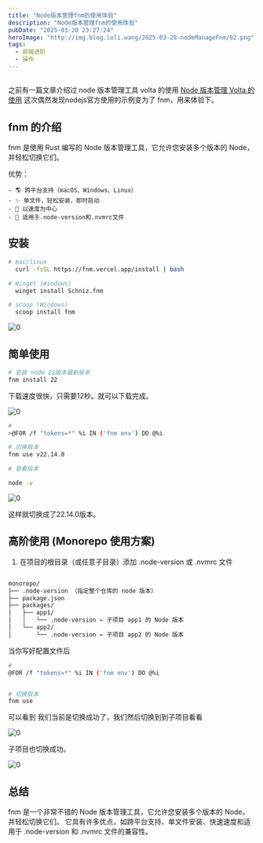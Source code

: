 ```yaml
---
title: "Node版本管理fnm的使用体验"
description: "Node版本管理fnm的使用体验"
pubDate: "2025-03-28 23:27:24"
heroImage: "http://img.blog.loli.wang/2025-03-28-nodeManageFnm/02.png"
tags:
  - 前端进阶
  - 操作
---
```


##

之前有一篇文章介绍过 node 版本管理工具 volta 的使用 [Node 版本管理 Volta 的使用](https://blog.loli.wang/blog/2023-11-27-volatsetup/doc/index.html) 这次偶然发现nodejs官方使用的示例变为了 fnm，用来体验下。


## fnm 的介绍

fnm 是使用 Rust 编写的 Node 版本管理工具，它允许您安装多个版本的 Node，并轻松切换它们。

优势：

    - 🌎 跨平台支持（macOS、Windows、Linux）
    - ✨ 单文件，轻松安装，即时启动
    - 🚀 以速度为中心
    - 📂 适用于.node-version和.nvmrc文件

## 安装

```bash
# mac/linux
  curl -fsSL https://fnm.vercel.app/install | bash

# Winget (Windows)
  winget install Schniz.fnm

# scoop (Windows)
  scoop install fnm
```


![0](http://img.blog.loli.wang/2025-03-28-nodeManageFnm/01.png)


## 简单使用

```bash
# 安装 node 22版本最新版本
fnm install 22 
```
下载速度很快，只需要12秒。就可以下载完成。

![0](http://img.blog.loli.wang/2025-03-28-nodeManageFnm/03.png)


```bash
# 
>@FOR /f "tokens=*" %i IN ('fnm env') DO @%i

# 切换版本
fnm use v22.14.0

# 查看版本

node -v

```
![0](http://img.blog.loli.wang/2025-03-28-nodeManageFnm/04.png)


这样就切换成了22.14.0版本。


## 高阶使用 (Monorepo 使用方案)

1. 在项目的根目录（或任意子目录）添加 .node-version 或 .nvmrc 文件


```bash

monorepo/
├── .node-version （指定整个仓库的 node 版本）
├── package.json
├── packages/
│   ├── app1/
│   │   └── .node-version ← 子项目 app1 的 Node 版本
│   └── app2/
│       └── .node-version ← 子项目 app2 的 Node 版本

```
当你写好配置文件后  

```bash
# 
@FOR /f "tokens=*" %i IN ('fnm env') DO @%i


# 切换版本
fnm use 
```

可以看到 我们当前是切换成功了，我们然后切换到到子项目看看

![0](http://img.blog.loli.wang/2025-03-28-nodeManageFnm/05.png)

子项目也切换成功。

![0](http://img.blog.loli.wang/2025-03-28-nodeManageFnm/06.png)


## 总结


fnm 是一个非常不错的 Node 版本管理工具，它允许您安装多个版本的 Node，并轻松切换它们。 它具有许多优点，如跨平台支持、单文件安装、快速速度和适用于 .node-version 和 .nvmrc 文件的兼容性。
